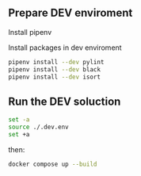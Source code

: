## Prepare DEV enviroment

Install pipenv

Install packages in dev enviroment
```bash
pipenv install --dev pylint
pipenv install --dev black
pipenv install --dev isort
```

## Run the DEV soluction

```bash
set -a
source ./.dev.env
set +a
```

then:

```bash
docker compose up --build
```
